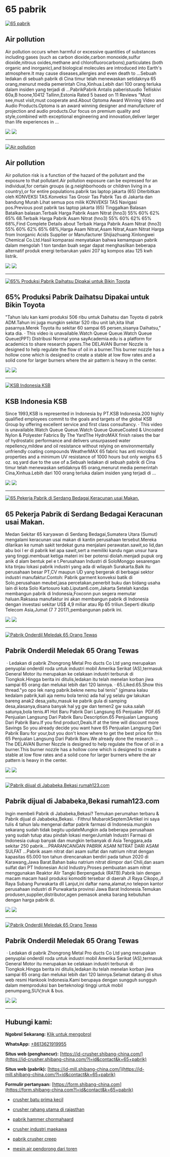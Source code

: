 # 65 pabrik

<a href="https://swt.shibang-china.com/?l=id&img&k=65+pabrik" target="_blank">![65 pabrik](http://static.shibang-china.com/all-800x300/99.jpg)</a>

## Air pollution
Air pollution occurs when harmful or excessive quantities of substances including gases (such as carbon dioxide,carbon monoxide,sulfur dioxide,nitrous oxides,methane and chlorofluorocarbons),particulates (both organic and inorganic),and biological molecules are introduced into Earth's atmosphere.It may cause diseases,allergies and even death to …Sebuah ledakan di sebuah pabrik di Cina timur telah menewaskan setidaknya 65 orang,menurut media pemerintah Cina,Xinhua.Lebih dari 100 orang terluka dalam insiden yang terjadi di …PabrikPabrik Antalis paberistuudio Telliskivi 60a,B hoone,10412 Tallinn,Estonia Rated 5 based on 11 Reviews &quot;Must see,must visit,must cooperate and.About Optoma Award Winning Video and Audio Products.Optoma is an award winning designer and manufacturer of projection and audio products.Our focus on premium quality and style,combined with exceptional engineering and innovation,deliver larger than life experiences in …


<a href="https://whatsapp.shibangsoft.com/WhatsApp.php" target="_blank" title="WhatsApp">![](http://static.shibang-china.com/icon/whatsapp.png)</a> <a href="https://swt.shibang-china.com/?l=id&icon&k=65+pabrik" target="_blank">![](http://static.shibang-china.com/icon/chat-id.png)</a>

---

<a href="https://swt.shibang-china.com/?l=id&img&k=65+pabrik" target="_blank">![Air pollution](http://static.shibang-china.com/all-800x300/457.jpg)</a>

## Air pollution
Air pollution risk is a function of the hazard of the pollutant and the exposure to that pollutant.Air pollution exposure can be expressed for an individual,for certain groups (e.g.neighborhoods or children living in a country),or for entire populations.pabrik tas laptop jakarta (65) Diterbitkan oleh KONVEKSI TAS.Konveksi Tas Grosir Tas Pabrik Tas di Jakarta dan bandung Murah Lihat semua pos milik KONVEKSI TAS Navigasi pos.Previous post pabrik tas laptop jakarta (65) Tinggalkan Balasan Batalkan balasan.Terbaik Harga Pabrik Asam Nitrat (hno3) 55% 60% 62% 65% 68.Terbaik Harga Pabrik Asam Nitrat (hno3) 55% 60% 62% 65% 68%,Find Complete Details about Terbaik Harga Pabrik Asam Nitrat (hno3) 55% 60% 62% 65% 68%,Harga Asam Nitrat,Asam Nitrat,Asam Nitrat Harga from Inorganic Acids Supplier or Manufacturer Shijiazhuang Xinlongwei Chemical Co.Ltd.Hasil komparasi menyatakan bahwa kemampuan pabrik dalam mengolah 1 ton tandan buah segar dapat menghasilkan beberapa alternatif produk energi terbarukan yakni 207 kg kompos atau 125 kwh listrik.


<a href="https://whatsapp.shibangsoft.com/WhatsApp.php" target="_blank" title="WhatsApp">![](http://static.shibang-china.com/icon/whatsapp.png)</a> <a href="https://swt.shibang-china.com/?l=id&icon&k=65+pabrik" target="_blank">![](http://static.shibang-china.com/icon/chat-id.png)</a>

---

<a href="https://swt.shibang-china.com/?l=id&img&k=65+pabrik" target="_blank">![65% Produksi Pabrik Daihatsu Dipakai untuk Bikin Toyota](http://static.shibang-china.com/all-800x300/647.jpg)</a>

## 65% Produksi Pabrik Daihatsu Dipakai untuk Bikin Toyota
&quot;Tahun lalu kan kami produksi 506 ribu untuk Daihatsu dan Toyota di pabrik ADM.Tahun ini juga mungkin sekitar 520 ribu unit lah,kita lihat pasarnya.Merek Toyota itu sekitar 60 sampai 65 persen,sisanya Daihatsu,&quot; kata dia.&nbsp;&#0183;&#32;This video is unavailable.Watch Queue Queue.Watch Queue Queue(PPT) Distribusi Normal yona sayAcademia.edu is a platform for academics to share research papers.The DELAVAN Burner Nozzle is designed to help regulate the flow of oil in a burner.This burner nozzle has a hollow cone which is designed to create a stable at low flow rates and a solid cone for larger burners where the air pattern is heavy in the center.


<a href="https://whatsapp.shibangsoft.com/WhatsApp.php" target="_blank" title="WhatsApp">![](http://static.shibang-china.com/icon/whatsapp.png)</a> <a href="https://swt.shibang-china.com/?l=id&icon&k=65+pabrik" target="_blank">![](http://static.shibang-china.com/icon/chat-id.png)</a>

---

<a href="https://swt.shibang-china.com/?l=id&img&k=65+pabrik" target="_blank">![KSB Indonesia KSB](http://static.shibang-china.com/all-800x300/974.jpg)</a>

## KSB Indonesia KSB
Since 1993,KSB is represented in Indonesia by PT.KSB Indonesia.200 highly qualified employees commit to the goals and targets of the global KSB Group by offering excellent service and first class consultancy.&nbsp;&#0183;&#32;This video is unavailable.Watch Queue Queue.Watch Queue QueueCoated &amp; Uncoated Nylon &amp; Polyester Fabrics By The YardThe HydroMAX finish raises the bar of hydrostatic performance and delivers unsurpassed water repellency,mildew and oil resistance without relying on environmentally unfriendly coating compounds WeatherMAX 65 fabric has anti microbial properties and a minimum UV resistance of 1000 hours but only weighs 6.5 oz. sq.yard due to the use of a.Sebuah ledakan di sebuah pabrik di Cina timur telah menewaskan setidaknya 65 orang,menurut media pemerintah Cina,Xinhua.Lebih dari 100 orang terluka dalam insiden yang terjadi di …


<a href="https://whatsapp.shibangsoft.com/WhatsApp.php" target="_blank" title="WhatsApp">![](http://static.shibang-china.com/icon/whatsapp.png)</a> <a href="https://swt.shibang-china.com/?l=id&icon&k=65+pabrik" target="_blank">![](http://static.shibang-china.com/icon/chat-id.png)</a>

---

<a href="https://swt.shibang-china.com/?l=id&img&k=65+pabrik" target="_blank">![65 Pekerja Pabrik di Serdang Bedagai Keracunan usai Makan.](http://static.shibang-china.com/all-800x300/369.jpg)</a>

## 65 Pekerja Pabrik di Serdang Bedagai Keracunan usai Makan.
Medan Sekitar 65 karyawan di Serdang Bedagai,Sumatera Utara (Sumut) mengalami keracunan usai makan di kantin perusahaan tersebut.Mereka dilarikan ke rumah sakit terdekat guna menjalani perawatan.sawit,so lid,dan abu boi l er di pabrik kel apa sawit,sert a memiliki kandu ngan unsur hara yang tinggi.membuat ketiga materi ini ber potensi diolah.menjadi pupuk org anik d alam bentuk pel e t.Perusahaan Industri di SoloMonggo sesarengan kita tinjau lokasi pabrik industri yang ada di wilayah Surakarta.Baik itu perusahaan besar PT,CV maupun UD yang bergerak di berbagai sektor industri manufaktur.Contoh: Pabrik garment konveksi batik di Solo,perusahaan meubel,jasa percetakan,penerbit buku dan bidang usaha lain di kota Solo Kartosuro kab.Liputan6.com,Jakarta Setelah kandas membangun pabrik di Indonesia,Foxconn pun segera memutar haluan.Raksasa manufaktur ini akan membangun pabrik di Indonesia dengan investasi sekitar US$ 4,9 miliar atau Rp 65 triliun.Seperti dikutip Telecom Asia,Jumat (7 7 2017),pembangunan pabrik ini.


<a href="https://whatsapp.shibangsoft.com/WhatsApp.php" target="_blank" title="WhatsApp">![](http://static.shibang-china.com/icon/whatsapp.png)</a> <a href="https://swt.shibang-china.com/?l=id&icon&k=65+pabrik" target="_blank">![](http://static.shibang-china.com/icon/chat-id.png)</a>

---

<a href="https://swt.shibang-china.com/?l=id&img&k=65+pabrik" target="_blank">![Pabrik Onderdil Meledak 65 Orang Tewas](http://static.shibang-china.com/all-800x300/310.jpg)</a>

## Pabrik Onderdil Meledak 65 Orang Tewas
&nbsp;&#0183;&#32;Ledakan di pabrik Zhongrong Metal Pro ducts Co Ltd yang merupakan penyuplai onderdil roda untuk industri mobil Amerika Serikat (AS),termasuk General Motor itu merupakan ke celakaan industri terburuk di Tiongkok.Hingga berita ini ditulis,ledakan itu telah menelan korban jiwa sampai 65 orang dan melukai lebih dari 120 lainnya.&nbsp;&#0183;&#32;65.Liked.65.Show this thread.&quot;yo opo lek nang pabrik.bekne nemu bal tenis&quot; (gimana kalau kedalam pabrik,kali aja nemu bola tenis) ada hal yg selalu gw lakukan bareng anak2 desa,yaitu,masuk ke pabrik gula di samping desa,alasanya,disana banyak hal yg gw dan temen2 gw suka.salah satunya,bola tenis.#1 Hot Baru Pabrik Dari Langsung 65 Penjualan ️ PDF.65 Penjualan Langsung Dari Pabrik Baru Description.65 Penjualan Langsung Dari Pabrik Baru.If you find product,Deals.If at the time will discount more Savings So you already decide you want have 65 Penjualan Langsung Dari Pabrik Baru for your,but you don't know where to get the best price for this 65 Penjualan Langsung Dari Pabrik Baru.We already done the research …The DELAVAN Burner Nozzle is designed to help regulate the flow of oil in a burner.This burner nozzle has a hollow cone which is designed to create a stable at low flow rates and a solid cone for larger burners where the air pattern is heavy in the center.


<a href="https://whatsapp.shibangsoft.com/WhatsApp.php" target="_blank" title="WhatsApp">![](http://static.shibang-china.com/icon/whatsapp.png)</a> <a href="https://swt.shibang-china.com/?l=id&icon&k=65+pabrik" target="_blank">![](http://static.shibang-china.com/icon/chat-id.png)</a>

---

<a href="https://swt.shibang-china.com/?l=id&img&k=65+pabrik" target="_blank">![Pabrik dijual di Jababeka,Bekasi rumah123.com](http://static.shibang-china.com/all-800x300/813.jpg)</a>

## Pabrik dijual di Jababeka,Bekasi rumah123.com
Ingin membeli Pabrik di Jababeka,Bekasi? Temukan perumahan terbaru &amp; Pabrik dijual di Jababeka,Bekasi.&nbsp;&#0183;&#32;Fithrul MubarokSeptem3Artikel ini saya tulis 4 tahun lalu mengenai daftar pabrik farmasi di Indonesia.mungkin sekarang sudah tidak begitu updateMungkin ada beberapa perusahaan yang sudah tutup atau pindah lokasi mergerJumlah Industri Farmasi di Indonesia cukup banyak dan mungkin terbanyak di Asia Tenggara,ada sekitar 250 pabrik.…PRARANCANGAN PABRIK ASAM NITRAT DARI ASAM SULFAT …Pabrik asam nitrat dari asam sulfat dan natrium nitrat dengan kapasitas 65.000 ton tahun direncanakan berdiri pada tahun 2020 di Karawang,Jawa Barat.Bahan baku natrium nitrat diimpor dari Chili,dan asam sulfat dari PT Indonesian Acid Industry.Proses pembuatan asam nitrat menggunakan Reaktor Alir Tangki Berpengaduk (RATB).Pabrik lain dengan macam macam hasil produksi komoditi tersebar di daerah Jl Raya Cikopo,Jl Raya Subang Purwakarta dll Lanjut,ini daftar nama,alamat,no telepon kantor perusahaan industri di Purwakarta provinsi Jawa Barat Indonesia.Temukan produsen,supplier,distributor,agen pemasok aneka barang kebutuhan dengan harga pabrik di.


<a href="https://whatsapp.shibangsoft.com/WhatsApp.php" target="_blank" title="WhatsApp">![](http://static.shibang-china.com/icon/whatsapp.png)</a> <a href="https://swt.shibang-china.com/?l=id&icon&k=65+pabrik" target="_blank">![](http://static.shibang-china.com/icon/chat-id.png)</a>

---

<a href="https://swt.shibang-china.com/?l=id&img&k=65+pabrik" target="_blank">![Pabrik Onderdil Meledak 65 Orang Tewas](http://static.shibang-china.com/all-800x300/1518.jpg)</a>

## Pabrik Onderdil Meledak 65 Orang Tewas
&nbsp;&#0183;&#32;Ledakan di pabrik Zhongrong Metal Pro ducts Co Ltd yang merupakan penyuplai onderdil roda untuk industri mobil Amerika Serikat (AS),termasuk General Motor itu merupakan ke celakaan industri terburuk di Tiongkok.Hingga berita ini ditulis,ledakan itu telah menelan korban jiwa sampai 65 orang dan melukai lebih dari 120 lainnya.Selamat datang di situs web resmi Hankook Indonesia.Kami berupaya dengan sungguh sungguh dalam memproduksi ban berteknologi tinggi untuk mobil penumpang,SUV,truk &amp; bus.

<a href="https://whatsapp.shibangsoft.com/WhatsApp.php" target="_blank" title="WhatsApp">![](http://static.shibang-china.com/icon/whatsapp.png)</a> <a href="https://swt.shibang-china.com/?l=id&icon&k=65+pabrik" target="_blank">![](http://static.shibang-china.com/icon/chat-id.png)</a>

---
## Hubungi kami:

**Ngobrol Sekarang:** [Klik untuk mengobrol](https://swt.shibang-china.com?l=id&contact&k=65+pabrik)

**WhatsApp:**  [+8613621919955](https://whatsapp.shibangsoft.com/WhatsApp.php)

**Situs web (penghancur):** [https://id-crusher.shibang-china.com/](https://id-crusher.shibang-china.com/?l=id&contact&k=65+pabrik)

**Situs web (pabrik):** [https://id-mill.shibang-china.com/](https://id-mill.shibang-china.com/?l=id&contact&k=65+pabrik)

**Formulir pertanyaan:** [https://form.shibang-china.com](https://form.shibang-china.com?l=id&contact&k=65+pabrik)

* [crusher batu prima kecil](../48/crusher%20batu%20prima%20kecil.md)

* [crusher rahang utama di rajasthan](../49/crusher%20rahang%20utama%20di%20rajasthan.md)

* [pabrik hammer chormahaard](../49/pabrik%20hammer%20chormahaard.md)

* [crusher industri maekawa](../49/crusher%20industri%20maekawa.md)

* [pabrik crusher creep](../49/pabrik%20crusher%20creep.md)

* [mesin air pendorong dari toren](../47/mesin%20air%20pendorong%20dari%20toren.md)